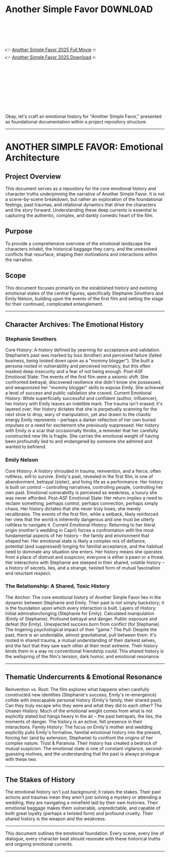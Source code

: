 # Another Simple Favor D0WNL0AD

<br><br><br><br>


👉 <a href="https://Kevin-whistsourmigirl1971.github.io/kpyixegrbs/">Another Simple Favor 2025 Full Movie</a> 🔥
<br>
👉 <a href="https://Kevin-whistsourmigirl1971.github.io/kpyixegrbs/">Another Simple Favor 2025 Download</a> 🔥


<br><br><br><br><br><br><br><br>


Okay, let's craft an emotional history for "Another Simple Favor," presented as foundational documentation within a project repository structure.

---

# ANOTHER SIMPLE FAVOR: Emotional Architecture

## Project Overview

This document serves as a repository for the core emotional history and character truths underpinning the narrative of Another Simple Favor. It is not a scene-by-scene breakdown, but rather an exploration of the foundational feelings, past traumas, and relational dynamics that drive the characters and the story forward. Understanding these deep currents is essential to capturing the authentic, complex, and darkly comedic heart of the film.

## Purpose

To provide a comprehensive overview of the emotional landscape the characters inhabit, the historical baggage they carry, and the unresolved conflicts that resurface, shaping their motivations and interactions within the narrative.

## Scope

This document focuses primarily on the established history and evolving emotional states of the central figures, specifically Stephanie Smothers and Emily Nelson, building upon the events of the first film and setting the stage for their continued, complicated entanglement.

---

## Character Archives: The Emotional History

### Stephanie Smothers

   Core History: A history defined by yearning for acceptance and validation. Stephanie’s past was marked by loss (brother) and perceived failure (failed business, being looked down upon as a "mommy blogger"). She built a persona rooted in vulnerability and perceived normalcy, but this often masked deep insecurity and a fear of not being enough.
   Post-ASF Emotional State: The events of the first film were a seismic shift. She confronted betrayal, discovered resilience she didn't know she possessed, and weaponized her "mommy blogger" skills to expose Emily. She achieved a level of success and public validation she craved.
   Current Emotional History: While superficially successful and confident (author, influencer), her history with Emily leaves an indelible mark. The trauma isn't erased; it's layered over. Her history dictates that she is perpetually scanning for the next shoe to drop, wary of manipulation, yet also drawn to the chaotic energy Emily represents – perhaps a darker reflection of her own buried impulses or a need for excitement she previously suppressed. Her history with Emily is a scar that occasionally throbs, a reminder that her carefully constructed new life is fragile. She carries the emotional weight of having been profoundly lied to and endangered by someone she admired and wanted to befriend.

### Emily Nelson

   Core History: A history shrouded in trauma, reinvention, and a fierce, often ruthless, will to survive. Emily's past, revealed in the first film, is one of abandonment, betrayal (sister), and living life as a performance. Her history is built on control – controlling narratives, controlling people, controlling her own past. Emotional vulnerability is perceived as weakness, a luxury she was never afforded.
   Post-ASF Emotional State: Her return implies a need to reclaim something, perhaps control, perhaps connection, perhaps simply chaos. Her history dictates that she never truly loses; she merely recalibrates. The events of the first film, while a setback, likely reinforced her view that the world is inherently dangerous and one must be utterly ruthless to navigate it.
   Current Emotional History: Returning to her literal origin (mother's wedding in Capri) forces a confrontation with the most fundamental aspects of her history – the family and environment that shaped her. Her emotional state is likely a complex mix of defiance, potential (and suppressed) longing for familial acceptance, and the habitual need to dominate any situation she enters. Her history means she operates from a place of distrust and suspicion; everyone is either a pawn or a threat. Her interactions with Stephanie are steeped in their shared, volatile history – a history of secrets, lies, and a strange, twisted form of mutual fascination and reluctant respect.

### The Relationship: A Shared, Toxic History

   The Anchor: The core emotional history of Another Simple Favor lies in the dynamic between Stephanie and Emily. Their past is not simply backstory; it is the foundation upon which every interaction is built.
   Layers of History:
       Initial admiration/longing (Stephanie for Emily).
       Calculated manipulation (Emily of Stephanie).
       Profound betrayal and danger.
       Public exposure and defeat (for Emily).
       Unexpected success born from conflict (for Stephanie).
       The lingering psychological impact of their "game."
   The Pull: Despite the past, there is an undeniable, almost gravitational, pull between them. It's rooted in shared trauma, a mutual understanding of their darkest selves, and the fact that they saw each other at their most extreme. Their history binds them in a way no conventional friendship could. This shared history is the wellspring of the film's tension, dark humor, and emotional resonance.

---

## Thematic Undercurrents & Emotional Resonance

   Reinvention vs. Root: The film explores what happens when carefully constructed new identities (Stephanie's success, Emily's re-emergence) collide with inescapable personal history (Emily's family, their shared past). Can they truly escape who they were and what they did to each other?
   The Unseen History: Much of the emotional weight comes from what is not explicitly stated but hangs heavy in the air – the past betrayals, the lies, the moments of danger. The history is an active, felt presence in their interactions.
   Family History: The focus on Emily's mother and wedding explicitly pulls Emily's formative, familial emotional history into the present, forcing her (and by extension, Stephanie) to confront the origins of her complex nature.
   Trust & Paranoia: Their history has created a bedrock of mutual suspicion. The emotional state is one of constant vigilance, second-guessing motives, and the understanding that the past is always prologue with these two.

---

## The Stakes of History

The emotional history isn't just background; it raises the stakes. Their past actions and traumas mean they aren't just solving a mystery or attending a wedding; they are navigating a minefield laid by their own histories. Their emotional baggage makes them vulnerable, unpredictable, and capable of both great loyalty (perhaps a twisted form) and profound cruelty. Their shared history is the weapon and the weakness.

---

This document outlines the emotional foundation. Every scene, every line of dialogue, every character beat should resonate with these historical truths and ongoing emotional currents.

---

